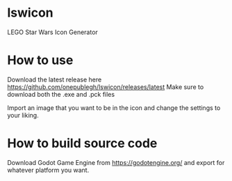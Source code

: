 # lswicon
LEGO Star Wars Icon Generator

# How to use
Download the latest release here https://github.com/onepublegh/lswicon/releases/latest
Make sure to download both the .exe and .pck files

Import an image that you want to be in the icon and change the settings to your liking.

# How to build source code
Download Godot Game Engine from https://godotengine.org/ and export for whatever platform you want.
